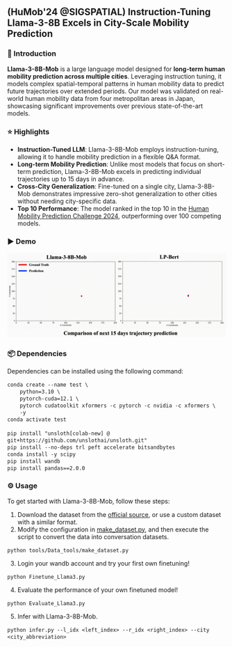 ## (HuMob'24 @SIGSPATIAL) Instruction-Tuning Llama-3-8B Excels in City-Scale Mobility Prediction

### 📖 Introduction 
**Llama-3-8B-Mob** is a large language model designed for **long-term human mobility prediction across multiple cities**. Leveraging instruction tuning, it models complex spatial-temporal patterns in human mobility data to predict future trajectories over extended periods. Our model was validated on real-world human mobility data from four metropolitan areas in Japan, showcasing significant improvements over previous state-of-the-art models.

### ⭐ Highlights
- **Instruction-Tuned LLM**: Llama-3-8B-Mob employs instruction-tuning, allowing it to handle mobility prediction in a flexible Q&A format.
- **Long-term Mobility Prediction**: Unlike most models that focus on short-term prediction, Llama-3-8B-Mob excels in predicting individual trajectories up to 15 days in advance.
- **Cross-City Generalization**: Fine-tuned on a single city, Llama-3-8B-Mob demonstrates impressive zero-shot generalization to other cities without needing city-specific data.
- **Top 10 Performance**: The model ranked in the top 10 in the [Human Mobility Prediction Challenge 2024](https://wp.nyu.edu/humobchallenge2024/), outperforming over 100 competing models.

### ▶️ Demo 
![](Visualization/llama3-8b-mob-demo.gif)

### 📦 Dependencies
Dependencies can be installed using the following command:
```conda env remove --name test
conda create --name test \
    python=3.10 \
    pytorch-cuda=12.1 \
    pytorch cudatoolkit xformers -c pytorch -c nvidia -c xformers \
    -y
conda activate test

pip install "unsloth[colab-new] @ git+https://github.com/unslothai/unsloth.git"
pip install --no-deps trl peft accelerate bitsandbytes 
conda install -y scipy 
pip install wandb
pip install pandas==2.0.0
```
### ⚙️ Usage 
To get started with Llama-3-8B-Mob, follow these steps:

1. Download the dataset from the [official source](https://wp.nyu.edu/humobchallenge2024/datasets/), or use a custom dataset with a similar format.
2. Modify the configuration in [make_dataset.py](./tools/Data_tools/make_dataset.py), and then execute the script to convert the data into conversation datasets.
```
python tools/Data_tools/make_dataset.py
```
3. Login your wandb account and try your first own finetuning!
```
python Finetune_Llama3.py
```
4. Evaluate the performance of your own finetuned model!
```
python Evaluate_Llama3.py
```
5. Infer with Llama-3-8B-Mob.
```
python infer.py --l_idx <left_index> --r_idx <right_index> --city <city_abbreviation>
```

<!-- #### Citation -->